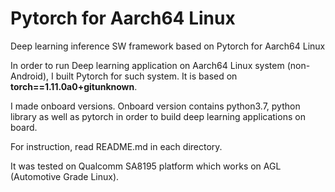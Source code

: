 # Pytorch for Aarch64 Linux
Deep learning inference SW framework based on Pytorch for Aarch64 Linux

In order to run Deep learning application on Aarch64 Linux system (non-Android), I built Pytorch for such system.
It is based on **torch==1.11.0a0+gitunknown**.

I made onboard versions.
Onboard version contains python3.7, python library as well as pytorch in order to build deep learning applications on board.

For instruction, read README.md in each directory.

It was tested on Qualcomm SA8195 platform which works on AGL (Automotive Grade Linux).
